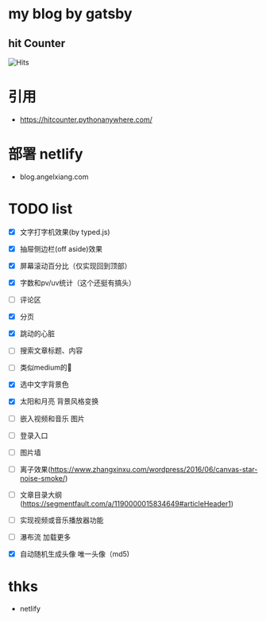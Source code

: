# my blog by gatsby

## hit Counter
<img src="http://39.108.57.183:8020/api/v1/count/tag.svg?url=http%3A%2F%2Fblog.angelxiang.com" alt="Hits"/>

# 引用
- https://hitcounter.pythonanywhere.com/
# 部署 netlify
- blog.angelxiang.com

# TODO list
- [x] 文字打字机效果(by typed.js)
- [x] 抽屉侧边栏(off aside)效果
- [x] 屏幕滚动百分比（仅实现回到顶部）
- [x] 字数和pv/uv统计（这个还挺有搞头）
- [ ] 评论区
- [x] 分页
- [x] 跳动的心脏
- [ ] 搜索文章标题、内容
- [ ] 类似medium的👏
- [x] 选中文字背景色
- [x] 太阳和月亮 背景风格变换
- [ ] 嵌入视频和音乐 图片
- [ ] 登录入口
- [ ] 图片墙
- [ ] 离子效果(https://www.zhangxinxu.com/wordpress/2016/06/canvas-star-noise-smoke/)
- [ ] 文章目录大纲(https://segmentfault.com/a/1190000015834649#articleHeader1)

- [ ] 实现视频或音乐播放器功能
- [ ] 瀑布流 加载更多
- [x] 自动随机生成头像 唯一头像（md5)

# thks
- netlify
